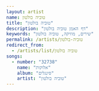 ```yaml
---
layout: artist
name: טוביה בולטון
title: "טוביה בולטון"
description: "דף האמן טוביה בולטון"
keywords: "שירים, מוזיקה, טוביה בולטון"
permalink: /artists/טוביה-בולטון
redirect_from:
  - /artists/list/טוביה בולטון
songs:
  - number: "32738"
    name: "אלוקות"
    album: "סינגלים"
    artist: "טוביה בולטון"
---
```

